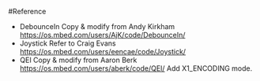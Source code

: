 #Reference
- DebounceIn
    Copy & modify from Andy Kirkham https://os.mbed.com/users/AjK/code/DebounceIn/
- Joystick
    Refer to Craig Evans https://os.mbed.com/users/eencae/code/Joystick/
- QEI
    Copy & modify from Aaron Berk https://os.mbed.com/users/aberk/code/QEI/
    Add X1_ENCODING mode.